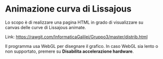 # Animazione curva di Lissajous
Lo scopo è di realizzare una pagina HTML in grado di visualizzare su canvas delle curve di Lissajous animate.

Link: https://rawgit.com/InformaticaGalilei/Gruppo3/master/distrib.html

Il programma usa WebGL per disegnare il grafico. In caso WebGL sia lento o non supportato, premere su **Disabilita accelerazione hardware**.
